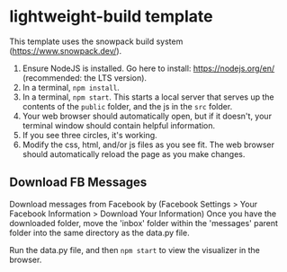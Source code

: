 # lightweight-build template

This template uses the snowpack build system (https://www.snowpack.dev/).

1. Ensure NodeJS is installed.  Go here to install: https://nodejs.org/en/ (recommended: the LTS version).
2. In a terminal, `npm install`.
3. In a terminal, `npm start`. This starts a local server that serves up the contents of the `public` folder, and the js
in the `src` folder.
4. Your web browser should automatically open, but if it doesn't, your terminal window should contain
helpful information.
5. If you see three circles, it's working.
6. Modify the css, html, and/or js files as you see fit. The web browser should automatically reload the page as you
make changes.



## Download FB Messages
Download messages from Facebook by (Facebook Settings > Your Facebook Information > Download Your Information)
Once you have the downloaded folder, move the 'inbox' folder within the 'messages' parent folder into the same directory as the data.py file. 

Run the data.py file, and then `npm start` to view the visualizer in the browser.

